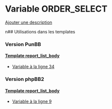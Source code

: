 # Variable ORDER_SELECT
[Ajouter une description](https://fa-tvars.appspot.com/ORDER_SELECT)

n## Utilisations dans les templates

### Version PunBB

#### [Template report_list_body](punbb/report_list_body.md)
* [Variable à la ligne 34](../punbb/report_list_body.tpl#L34)

### Version phpBB2

#### [Template report_list_body](subsilver/report_list_body.md)
* [Variable à la ligne 9](../subsilver/report_list_body.tpl#L9)